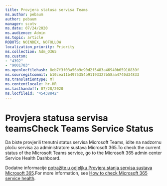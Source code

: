 ```yaml
---
title: Provjera statusa servisa Teams
ms.author: pebaum
author: pebaum
manager: scotv
ms.date: 07/24/2020
ms.audience: Admin
ms.topic: article
ROBOTS: NOINDEX, NOFOLLOW
localization_priority: Priority
ms.collection: Adm_O365
ms.custom:
- "4392"
- "9001703"
ms.openlocfilehash: 8eb7f3f03a56b9e90d2f5483a46940b65910839f
ms.sourcegitcommit: b10cea11b4975354b91193327b58aa4740d34833
ms.translationtype: MT
ms.contentlocale: hr-HR
ms.lasthandoff: 07/28/2020
ms.locfileid: "45438842"
---
```

# <a name="check-teams-service-status"></a><span data-ttu-id="0b31b-102">Provjera statusa servisa teams</span><span class="sxs-lookup"><span data-stu-id="0b31b-102">Check Teams Service Status</span></span>

<span data-ttu-id="0b31b-103">Da biste provjerili trenutni status servisa Microsoft Teams, idite na nadzornu ploču servisa za administratore sustava Microsoft 365.</span><span class="sxs-lookup"><span data-stu-id="0b31b-103">To check the current status of the Microsoft Teams service, go to the Microsoft 365 admin center Service Health Dashboard.</span></span>

<span data-ttu-id="0b31b-104">Dodatne informacije [potražite u odjeljku Provjera stanja servisa sustava Microsoft 365](https://docs.microsoft.com/office365/enterprise/view-service-health).</span><span class="sxs-lookup"><span data-stu-id="0b31b-104">For more information, see [How to check Microsoft 365 service health](https://docs.microsoft.com/office365/enterprise/view-service-health).</span></span>